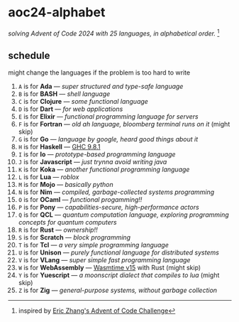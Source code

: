 # aoc24-alphabet

_solving Advent of Code 2024 with 25 languages, in alphabetical order._ [^1]

## schedule

might change the languages if the problem is too hard to write

1. `A` is for **Ada** — _super structured and type-safe language_
2. `B` is for **BASH** — _shell language_
3. `C` is for **Clojure** — _some functional language_
4. `D` is for **Dart** — _for web applications_
5. `E` is for **Elixir** — _functional programming language for servers_
6. `F` is for **Fortran** — _old ah language, bloomberg terminal runs on it_ (might skip)
7. `G` is for **Go** — _language by google, heard good things about it_
8. `H` is for **Haskell** — [GHC 9.8.1](https://www.haskell.org/ghc/)
9. `I` is for **Io** — _prototype-based programming language_
10. `J` is for **Javascript** — _just trynna avoid writing java_
11. `K` is for **Koka** — _another functional programming language_
12. `L` is for **Lua** — _roblox_
13. `M` is for **Mojo** — _basically python_
14. `N` is for **Nim** — _compiled, garbage-collected systems programming_
15. `O` is for **OCaml** — _functional progamming!!_
16. `P` is for **Pony** — _capabilities-secure, high-performance actors_
17. `Q` is for **QCL** — _quantum computation language, exploring programming concepts for quantum computers_
18. `R` is for **Rust** — _ownership!!_
19. `S` is for **Scratch** — _block programming_
20. `T` is for **Tcl** — _a very simple programming language_
21. `U` is for **Unison** — _purely functional language for distributed systems_
22. `V` is for **VLang** — _super simple fast programming language_
23. `W` is for **WebAssembly** — [Wasmtime v15](https://wasmtime.dev/) with Rust (might skip)
24. `Y` is for **Yuescript** — _a moonscript dialect that compiles to lua_ (might skip)
25. `Z` is for **Zig** — _general-purpose systems, without garbage collection_

[^1]: inspired by [Eric Zhang's Advent of Code Challenge](https://github.com/ekzhang/aoc23-alpha)


